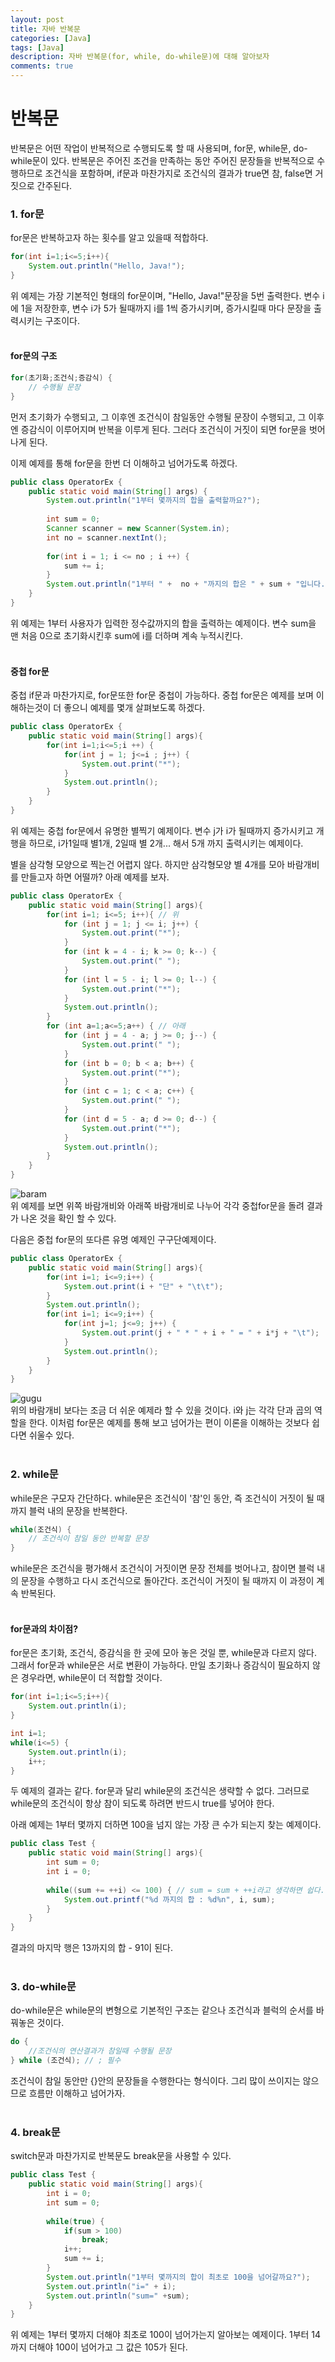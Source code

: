 ```yaml
---
layout: post
title: 자바 반복문
categories: [Java]
tags: [Java]
description: 자바 반복문(for, while, do-while문)에 대해 알아보자
comments: true
---
```


# **반복문**  
반복문은 어떤 작업이 반복적으로 수행되도록 할 때 사용되며, for문, while문, do-while문이 있다. 반복문은 주어진 조건을 만족하는 동안 주어진 문장들을 반복적으로 수행하므로 조건식을 포함하며, if문과 마찬가지로 조건식의 결과가 true면 참, false면 거짓으로 간주된다.  

### 1. for문  
for문은 반복하고자 하는 횟수를 알고 있을때 적합하다.  
~~~java
for(int i=1;i<=5;i++){
	System.out.println("Hello, Java!");
}
~~~
위 예제는 가장 기본적인 형태의 for문이며, "Hello, Java!"문장을 5번 출력한다. 변수 i에 1을 저장한후, 변수 i가 5가 될때까지 i를 1씩 증가시키며, 증가시킬때 마다 문장을 출력시키는 구조이다.  
<br>  
#### **for문의 구조**  
~~~java
for(초기화;조건식;증감식) {
	// 수행될 문장
}
~~~  
먼저 초기화가 수행되고, 그 이후엔 조건식이 참일동안 수행될 문장이 수행되고, 그 이후엔 증감식이 이루어지며 반복을 이루게 된다. 그러다 조건식이 거짓이 되면 for문을 벗어나게 된다.

이제 예제를 통해 for문을 한번 더 이해하고 넘어가도록 하겠다.  
~~~java
public class OperatorEx {
    public static void main(String[] args) {
    	System.out.println("1부터 몇까지의 합을 출력할까요?");
    	
    	int sum = 0;
    	Scanner scanner = new Scanner(System.in);
    	int no = scanner.nextInt();
    	
    	for(int i = 1; i <= no ; i ++) {
    		sum += i;
    	}
    	System.out.println("1부터 " +  no + "까지의 합은 " + sum + "입니다.");
    }
}
~~~  
위 예제는 1부터 사용자가 입력한 정수값까지의 합을 출력하는 예제이다. 변수 sum을 맨 처음 0으로 초기화시킨후 sum에 i를 더하며 계속 누적시킨다.  
<br>  
#### **중첩 for문**  
중첩 if문과 마찬가지로, for문또한 for문 중첩이 가능하다. 중첩 for문은 예제를 보며 이해하는것이 더 좋으니 예제를 몇개 살펴보도록 하겠다.  
~~~java
public class OperatorEx {
	public static void main(String[] args){
    	for(int i=1;i<=5;i ++) {
    		for(int j = 1; j<=i ; j++) {
    			System.out.print("*");
    		}
    		System.out.println();
    	}
    }
}
~~~  
위 예제는 중첩 for문에서 유명한 별찍기 예제이다. 변수 j가 i가 될때까지 증가시키고 개행을 하므로, i가1일때 별1개, 2일때 별 2개... 해서 5개 까지 출력시키는 예제이다.

별을 삼각형 모양으로 찍는건 어렵지 않다. 하지만 삼각형모양 별 4개를 모아 바람개비를 만들고자 하면 어떨까? 아래 예제를 보자.  
~~~java
public class OperatorEx {
	public static void main(String[] args){
		for(int i=1; i<=5; i++){ // 위
			for (int j = 1; j <= i; j++) {
				System.out.print("*");
			}
			for (int k = 4 - i; k >= 0; k--) {
				System.out.print(" ");
			}
			for (int l = 5 - i; l >= 0; l--) {
				System.out.print("*");
			}
			System.out.println();
		}
		for (int a=1;a<=5;a++) { // 아래
			for (int j = 4 - a; j >= 0; j--) {
				System.out.print(" ");
			}
			for (int b = 0; b < a; b++) {
				System.out.print("*");
			}
			for (int c = 1; c < a; c++) {
				System.out.print(" ");
			}
			for (int d = 5 - a; d >= 0; d--) {
				System.out.print("*");
			}
			System.out.println();
		}
    }
}
~~~  
![baram](https://user-images.githubusercontent.com/36055500/54793209-acccae80-4c84-11e9-917b-d61ee2d7260b.JPG)  
위 예제를 보면 위쪽 바람개비와 아래쪽 바람개비로 나누어 각각 중첩for문을 돌려 결과가 나온 것을 확인 할 수 있다.

다음은 중첩 for문의 또다른 유명 예제인 구구단예제이다.  
~~~java
public class OperatorEx {
	public static void main(String[] args){
		for(int i=1; i<=9;i++) {
			System.out.print(i + "단" + "\t\t");
		}
		System.out.println();
		for(int i=1; i<=9;i++) {
			for(int j=1; j<=9; j++) {
				System.out.print(j + " * " + i + " = " + i*j + "\t");
			}
			System.out.println();
		}
    }
}
~~~  
![gugu](https://user-images.githubusercontent.com/36055500/54794276-f53a9b00-4c89-11e9-8fa9-88df7c2164a8.JPG)  
위의 바람개비 보다는 조금 더 쉬운 예제라 할 수 있을 것이다. i와 j는 각각 단과 곱의 역할을 한다. 이처럼 for문은 예제를 통해 보고 넘어가는 편이 이론을 이해하는 것보다 쉽다면 쉬울수 있다.  
<br>  
### 2. while문  
while문은 구모자 간단하다. while문은 조건식이 '참'인 동안, 즉 조건식이 거짓이 될 때까지 블럭 내의 문장을 반복한다.  
~~~java
while(조건식) {
	// 조건식이 참일 동안 반복할 문장
}
~~~  
while문은 조건식을 평가해서 조건식이 거짓이면 문장 전체를 벗어나고, 참이면 블럭 내의 문장을 수행하고 다시 조건식으로 돌아간다. 조건식이 거짓이 될 때까지 이 과정이 계속 반복된다.  
<br>  
#### **for문과의 차이점?**  
for문은 초기화, 조건식, 증감식을 한 곳에 모아 놓은 것일 뿐, while문과 다르지 않다. 그래서 for문과 while문은 서로 변환이 가능하다. 만일 초기화나 증감식이 필요하지 않은 경우라면, while문이 더 적합할 것이다.  
~~~java
for(int i=1;i<=5;i++){
	System.out.println(i);
}
~~~  
~~~java
int i=1;
while(i<=5) {
	System.out.println(i);
	i++;
}
~~~  
두 예제의 결과는 같다. for문과 달리 while문의 조건식은 생략할 수 없다. 그러므로 while문의 조건식이 항상 참이 되도록 하려면 반드시 true를 넣어야 한다.

아래 예제는 1부터 몇까지 더하면 100을 넘지 않는 가장 큰 수가 되는지 찾는 예제이다.  
~~~java
public class Test {
	public static void main(String[] args){
		int sum = 0;
		int i = 0;
		
		while((sum += ++i) <= 100) { // sum = sum + ++i라고 생각하면 쉽다.
			System.out.printf("%d 까지의 합 : %d%n", i, sum);
		}
    }
}
~~~  
결과의 마지막 행은 13까지의 합 - 91이 된다.  
<br>  
### 3. do-while문  
do-while문은 while문의 변형으로 기본적인 구조는 같으나 조건식과 블럭의 순서를 바꿔놓은 것이다.  
~~~java
do {
	//조건식의 연산결과가 참일때 수행될 문장
} while (조건식); // ; 필수
~~~  
조건식이 참일 동안만 {}안의 문장들을 수행한다는 형식이다. 그리 많이 쓰이지는 않으므로 흐름만 이해하고 넘어가자.  
<br>  
### 4. break문  
switch문과 마찬가지로 반복문도 break문을 사용할 수 있다.  
~~~java
public class Test {
	public static void main(String[] args){
		int i = 0;
		int sum = 0;
		
		while(true) {
			if(sum > 100)
				break;
			i++;
			sum += i;
		}
		System.out.println("1부터 몇까지의 합이 최초로 100을 넘어갈까요?");
		System.out.println("i=" + i);
		System.out.println("sum=" +sum);
    }
}
~~~  
위 예제는 1부터 몇까지 더해야 최초로 100이 넘어가는지 알아보는 예제이다. 1부터 14까지 더해야 100이 넘어가고 그 값은 105가 된다.
